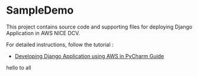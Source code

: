 # SampleDemo

This project contains source code and supporting files for deploying Django Application in AWS NICE DCV.

For detailed instructions, follow the tutorial : 
 - [Developing Django Application using AWS in PyCharm Guide](https://www.jetbrains.com/pycharm/guide/tutorials/django-aws/)

hello 
to all
